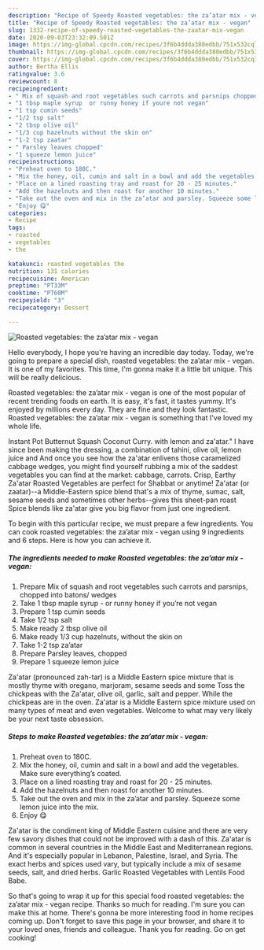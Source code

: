```yaml
---
description: "Recipe of Speedy Roasted vegetables: the za’atar mix - vegan"
title: "Recipe of Speedy Roasted vegetables: the za’atar mix - vegan"
slug: 1332-recipe-of-speedy-roasted-vegetables-the-zaatar-mix-vegan
date: 2020-09-03T23:32:09.501Z
image: https://img-global.cpcdn.com/recipes/3f6b4ddda380edbb/751x532cq70/roasted-vegetables-the-zaatar-mix-vegan-recipe-main-photo.jpg
thumbnail: https://img-global.cpcdn.com/recipes/3f6b4ddda380edbb/751x532cq70/roasted-vegetables-the-zaatar-mix-vegan-recipe-main-photo.jpg
cover: https://img-global.cpcdn.com/recipes/3f6b4ddda380edbb/751x532cq70/roasted-vegetables-the-zaatar-mix-vegan-recipe-main-photo.jpg
author: Bertha Ellis
ratingvalue: 3.6
reviewcount: 8
recipeingredient:
- " Mix of squash and root vegetables such carrots and parsnips chopped into batons wedges"
- "1 tbsp maple syrup  or runny honey if youre not vegan"
- "1 tsp cumin seeds"
- "1/2 tsp salt"
- "2 tbsp olive oil"
- "1/3 cup hazelnuts without the skin on"
- "1-2 tsp zaatar"
- " Parsley leaves chopped"
- "1 squeeze lemon juice"
recipeinstructions:
- "Preheat oven to 180C."
- "Mix the honey, oil, cumin and salt in a bowl and add the vegetables. Make sure everything’s coated."
- "Place on a lined roasting tray and roast for 20 - 25 minutes."
- "Add the hazelnuts and then roast for another 10 minutes."
- "Take out the oven and mix in the za’atar and parsley. Squeeze some lemon juice into the mix."
- "Enjoy 😋"
categories:
- Recipe
tags:
- roasted
- vegetables
- the

katakunci: roasted vegetables the 
nutrition: 131 calories
recipecuisine: American
preptime: "PT33M"
cooktime: "PT60M"
recipeyield: "3"
recipecategory: Dessert

---
```



![Roasted vegetables: the za’atar mix - vegan](https://img-global.cpcdn.com/recipes/3f6b4ddda380edbb/751x532cq70/roasted-vegetables-the-zaatar-mix-vegan-recipe-main-photo.jpg)

Hello everybody, I hope you're having an incredible day today. Today, we're going to prepare a special dish, roasted vegetables: the za’atar mix - vegan. It is one of my favorites. This time, I'm gonna make it a little bit unique. This will be really delicious.

Roasted vegetables: the za’atar mix - vegan is one of the most popular of recent trending foods on earth. It is easy, it's fast, it tastes yummy. It's enjoyed by millions every day. They are fine and they look fantastic. Roasted vegetables: the za’atar mix - vegan is something that I've loved my whole life.

Instant Pot Butternut Squash Coconut Curry. with lemon and za&#39;atar.&#34; I have since been making the dressing, a combination of tahini, olive oil, lemon juice and And once you see how the za&#39;atar enlivens those caramelized cabbage wedges, you might find yourself rubbing a mix of the saddest vegetables you can find at the market: cabbage, carrots. Crisp, Earthy Za&#39;atar Roasted Vegetables are perfect for Shabbat or anytime! Za&#39;atar (or zaatar)--a Middle-Eastern spice blend that&#39;s a mix of thyme, sumac, salt, sesame seeds and sometimes other herbs--gives this sheet-pan roast Spice blends like za&#39;atar give you big flavor from just one ingredient.


To begin with this particular recipe, we must prepare a few ingredients. You can cook roasted vegetables: the za’atar mix - vegan using 9 ingredients and 6 steps. Here is how you can achieve it.

<!--inarticleads1-->

##### The ingredients needed to make Roasted vegetables: the za’atar mix - vegan:

1. Prepare  Mix of squash and root vegetables such carrots and parsnips, chopped into batons/ wedges
1. Take 1 tbsp maple syrup - or runny honey if you’re not vegan
1. Prepare 1 tsp cumin seeds
1. Take 1/2 tsp salt
1. Make ready 2 tbsp olive oil
1. Make ready 1/3 cup hazelnuts, without the skin on
1. Take 1-2 tsp za’atar
1. Prepare  Parsley leaves, chopped
1. Prepare 1 squeeze lemon juice


Za&#39;atar (pronounced zah-tar) is a Middle Eastern spice mixture that is mostly thyme with oregano, marjoram, sesame seeds and some Toss the chickpeas with the Za&#39;atar, olive oil, garlic, salt and pepper. While the chickpeas are in the oven. Za&#39;atar is a Middle Eastern spice mixture used on many types of meat and even vegetables. Welcome to what may very likely be your next taste obsession. 

<!--inarticleads2-->

##### Steps to make Roasted vegetables: the za’atar mix - vegan:

1. Preheat oven to 180C.
1. Mix the honey, oil, cumin and salt in a bowl and add the vegetables. Make sure everything’s coated.
1. Place on a lined roasting tray and roast for 20 - 25 minutes.
1. Add the hazelnuts and then roast for another 10 minutes.
1. Take out the oven and mix in the za’atar and parsley. Squeeze some lemon juice into the mix.
1. Enjoy 😋


Za&#39;atar is the condiment king of Middle Eastern cuisine and there are very few savory dishes that could not be improved with a dash of this. Za&#39;atar is common in several countries in the Middle East and Mediterranean regions. And it&#39;s especially popular in Lebanon, Palestine, Israel, and Syria. The exact herbs and spices used vary, but typically include a mix of sesame seeds, salt, and dried herbs. Garlic Roasted Vegetables with Lentils Food Babe. 

So that's going to wrap it up for this special food roasted vegetables: the za’atar mix - vegan recipe. Thanks so much for reading. I'm sure you can make this at home. There's gonna be more interesting food in home recipes coming up. Don't forget to save this page in your browser, and share it to your loved ones, friends and colleague. Thank you for reading. Go on get cooking!
